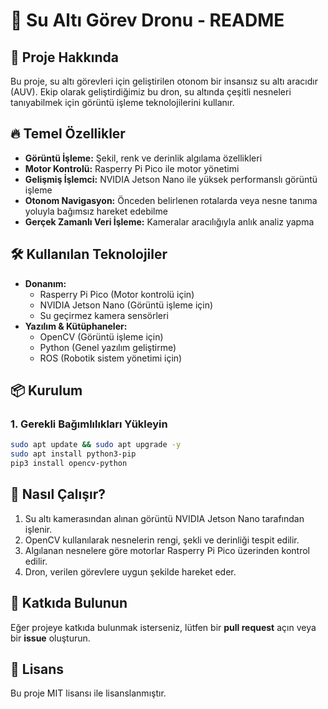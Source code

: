 # 📌 Su Altı Görev Dronu - README

## 🚀 Proje Hakkında
Bu proje, su altı görevleri için geliştirilen otonom bir insansız su altı aracıdır (AUV). 
Ekip olarak geliştirdiğimiz bu dron, su altında çeşitli nesneleri tanıyabilmek için görüntü işleme teknolojilerini kullanır. 

## 🔥 Temel Özellikler
- **Görüntü İşleme:** Şekil, renk ve derinlik algılama özellikleri
- **Motor Kontrolü:** Rasperry Pi Pico ile motor yönetimi
- **Gelişmiş İşlemci:** NVIDIA Jetson Nano ile yüksek performanslı görüntü işleme
- **Otonom Navigasyon:** Önceden belirlenen rotalarda veya nesne tanıma yoluyla bağımsız hareket edebilme
- **Gerçek Zamanlı Veri İşleme:** Kameralar aracılığıyla anlık analiz yapma

## 🛠 Kullanılan Teknolojiler
- **Donanım:**
  - Rasperry Pi Pico (Motor kontrolü için)
  - NVIDIA Jetson Nano (Görüntü işleme için)
  - Su geçirmez kamera sensörleri
- **Yazılım & Kütüphaneler:**
  - OpenCV (Görüntü işleme için)
  - Python (Genel yazılım geliştirme)
  - ROS (Robotik sistem yönetimi için)

## 📦 Kurulum
### 1. Gerekli Bağımlılıkları Yükleyin
```bash
sudo apt update && sudo apt upgrade -y
sudo apt install python3-pip
pip3 install opencv-python 
```

## 🚤 Nasıl Çalışır?
1. Su altı kamerasından alınan görüntü NVIDIA Jetson Nano tarafından işlenir.
2. OpenCV kullanılarak nesnelerin rengi, şekli ve derinliği tespit edilir.
3. Algılanan nesnelere göre motorlar Rasperry Pi Pico üzerinden kontrol edilir.
4. Dron, verilen görevlere uygun şekilde hareket eder.

## 🤝 Katkıda Bulunun
Eğer projeye katkıda bulunmak isterseniz, lütfen bir **pull request** açın veya bir **issue** oluşturun.

## 📜 Lisans
Bu proje MIT lisansı ile lisanslanmıştır.
